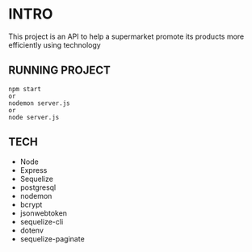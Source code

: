 # INTRO

This project is an API to help a supermarket promote its products more efficiently using technology

## RUNNING PROJECT
```
npm start
or
nodemon server.js
or
node server.js
```

## TECH

- Node
- Express
- Sequelize
- postgresql
- nodemon
- bcrypt
- jsonwebtoken
- sequelize-cli
- dotenv
- sequelize-paginate